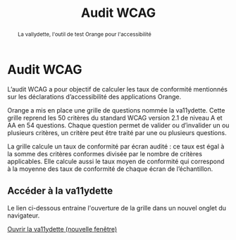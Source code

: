 ﻿---
title: "Audit WCAG"
abstract: "La vallydette, l'outil de test Orange pour l'accessibilité"
---

# Audit WCAG

L’audit WCAG a pour objectif de calculer les taux de conformité mentionnés sur les déclarations d’accessibilité des applications Orange.

Orange a mis en place une grille de questions nommée la va11ydette.  Cette grille reprend les 50 critères du standard WCAG version 2.1 de niveau A et AA en 54 questions. Chaque question permet de valider ou d’invalider un ou plusieurs critères, un critère peut être traité par une ou plusieurs questions. 

La grille calcule un taux de conformité par écran audité : ce taux est égal à la somme des critères conformes divisée par le nombre de critères applicables. Elle calcule aussi le taux moyen de conformité qui correspond à la moyenne des taux de conformité de chaque écran de l’échantillon.

## Accéder à la va11ydette

Le lien ci-dessous entraine l'ouverture de la grille dans un nouvel onglet du navigateur.  

<a href="/fr/web/la-va11ydette/?list=wcag-android&lang=fr" target="_blank" rel="noopener noreferrer" class="btn btn-secondary" title="Ouvrir la va11ydette (nouvelle fenêtre)">Ouvrir la va11ydette<span class="sr-only"> (nouvelle fenêtre)</span></a>

